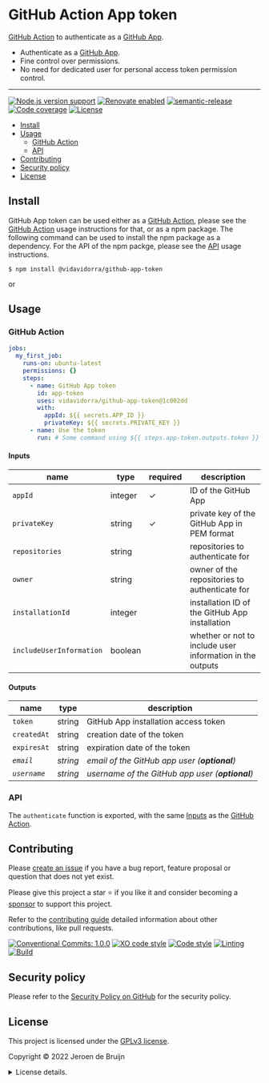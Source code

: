 # GitHub Action App token <!-- omit in toc -->

[GitHub Action][github-action] to authenticate as a [GitHub App][github-app].

- Authenticate as a [GitHub App][github-app].
- Fine control over permissions.
- No need for dedicated user for personal access token permission control.

---

[![Node.js version support](https://img.shields.io/node/v/github-app-token?logo=node.js&style=flat-square)](https://nodejs.org/en/about/releases/)
[![Renovate enabled](https://img.shields.io/badge/Renovate-enabled-brightgreen?logo=renovatebot&logoColor&style=flat-square)](https://renovatebot.com)
[![semantic-release](https://img.shields.io/badge/%20%20%F0%9F%93%A6%F0%9F%9A%80-semantic--release-e10079?style=flat-square)](https://github.com/semantic-release/semantic-release)
[![Code coverage](https://img.shields.io/codecov/c/github/vidavidorra/github-app-token?logo=codecov&style=flat-square)](https://codecov.io/gh/vidavidorra/github-app-token)
[![License](https://img.shields.io/github/license/vidavidorra/github-app-token?style=flat-square)](LICENSE.md)

- [Install](#install)
- [Usage](#usage)
  - [GitHub Action](#github-action)
  - [API](#api)
- [Contributing](#contributing)
- [Security policy](#security-policy)
- [License](#license)

## Install

GitHub App token can be used either as a [GitHub Action][github-action], please see the [GitHub Action](#github-action) usage instructions for that, or as a npm package. The following command can be used to install the npm package as a dependency. For the API of the npm packge, please see the [API](#api) usage instructions.

```shell
$ npm install @vidavidorra/github-app-token
```

or

## Usage

### GitHub Action

```yml
jobs:
  my_first_job:
    runs-on: ubuntu-latest
    permissions: {}
    steps:
      - name: GitHub App token
        id: app-token
        uses: vidavidorra/github-app-token@1c002dd
        with:
          appId: ${{ secrets.APP_ID }}
          privateKey: ${{ secrets.PRIVATE_KEY }}
      - name: Use the token
        run: # Some command using ${{ steps.app-token.outputs.token }}
```

<a name="inputs"></a>

#### Inputs <!-- omit in toc -->

| name                     | type    | required | description                                               |
| ------------------------ | ------- | -------- | --------------------------------------------------------- |
| `appId`                  | integer | ✓        | ID of the GitHub App                                      |
| `privateKey`             | string  | ✓        | private key of the GitHub App in PEM format               |
| `repositories`           | string  |          | repositories to authenticate for                          |
| `owner`                  | string  |          | owner of the repositories to authenticate for             |
| `installationId`         | integer |          | installation ID of the GitHub App installation            |
| `includeUserInformation` | boolean |          | whether or not to include user information in the outputs |

#### Outputs <!-- omit in toc -->

| name         | type     | description                                      |
| ------------ | -------- | ------------------------------------------------ |
| `token`      | string   | GitHub App installation access token             |
| `createdAt`  | string   | creation date of the token                       |
| `expiresAt`  | string   | expiration date of the token                     |
| _`email`_    | _string_ | _email of the GitHub app user (**optional**)_    |
| _`username`_ | _string_ | _username of the GitHub app user (**optional**)_ |

### API

The `authenticate` function is exported, with the same [Inputs](#inputs) as the [GitHub Action](#github-action).

## Contributing

Please [create an issue](https://github.com/vidavidorra/github-app-token/issues/new/choose) if you have a bug report, feature proposal or question that does not yet exist.

Please give this project a star ⭐ if you like it and consider becoming a [sponsor](https://github.com/sponsors/jdbruijn) to support this project.

Refer to the [contributing guide](https://github.com/vidavidorra/.github/blob/main/CONTRIBUTING.md) detailed information about other contributions, like pull requests.

[![Conventional Commits: 1.0.0](https://img.shields.io/badge/Conventional%20Commits-1.0.0-yellow?style=flat-square)](https://conventionalcommits.org)
[![XO code style](https://img.shields.io/badge/code_style-XO-5ed9c7.svg?style=flat-square)](https://github.com/xojs/xo)
[![Code style](https://img.shields.io/badge/code_style-Prettier-ff69b4?logo=prettier&style=flat-square)](https://github.com/prettier/prettier)
[![Linting](https://img.shields.io/badge/linting-ESLint-lightgrey?logo=eslint&style=flat-square)](https://eslint.org)
[![Build](https://img.shields.io/github/workflow/status/vidavidorra/github-app-token/Build?logo=github&style=flat-square)](https://github.com/vidavidorra/github-app-token/actions)

## Security policy

Please refer to the [Security Policy on GitHub](https://github.com/vidavidorra/github-app-token/security/) for the security policy.

## License

This project is licensed under the [GPLv3 license](https://www.gnu.org/licenses/gpl.html).

Copyright © 2022 Jeroen de Bruijn

<details><summary>License details.</summary>
<p>

This program is free software: you can redistribute it and/or modify
it under the terms of the GNU General Public License as published by
the Free Software Foundation, either version 3 of the License, or
(at your option) any later version.

This program is distributed in the hope that it will be useful,
but WITHOUT ANY WARRANTY; without even the implied warranty of
MERCHANTABILITY or FITNESS FOR A PARTICULAR PURPOSE. See the
GNU General Public License for more details.

You should have received a copy of the GNU General Public License
along with this program. If not, see <http://www.gnu.org/licenses/>.

The full text of the license is available in the [LICENSE](LICENSE.md) file in this repository and [online](https://www.gnu.org/licenses/gpl.html).

</details>

<!-- References -->

[github-action]: https://github.com/features/actions/
[github-app]: https://docs.github.com/en/developers/apps/getting-started-with-apps/about-apps

